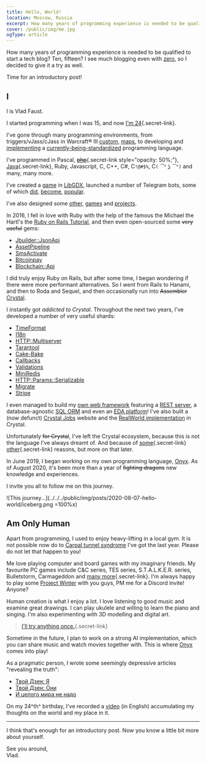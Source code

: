 ```yaml
---
title: Hello, World!
location: Moscow, Russia
excerpt: How many years of programming experience is needed to be qualified to start a tech blog? Time for an introductory post!
cover: /public/img/me.jpg
ogType: article
---
```


How many years of programming experience is needed to be qualified to start a tech blog?
Ten, fifteen?
I see much blogging even with [zero](https://dev.to/), so I decided to give it a try as well.

Time for an introductory post!

## I

I is Vlad Faust.

I started programming when I was 15, and now [I'm 24](https://www.youtube.com/watch?v=oO3YmT2d-8k){.secret-link}.

I've gone through many programming environments, from triggers/vJass/cJass in Warcraft® III  [custom](https://xgm.guru/p/wc3/headhunter), [maps](https://xgm.guru/p/ufs), to developing and [implementing](https://github.com/fancysofthq/nxc) a [currently-being-standardized](https://nxsf.org/) programming language.

I've programmed in Pascal, [~~php~~](https://bitbucket.org/vladfaust/anogram-api/src/master){.secret-link style="opacity: 50%;"}, [Java](https://bitbucket.org/vladfaust/jumpinsweeties/src/master/){.secret-link}, Ruby, Javascript, C, C++, C#, C`!@#$%`, C`( ͡° ͜ʖ ͡°)` and many, many more.

I've created a [game](https://www.moddb.com/games/jumpin-sweeties/videos/trailer) in [LibGDX](https://libgdx.badlogicgames.com/), launched a number of Telegram bots, some of which [did](/public/img/posts/2020-08-07-hello-world/bot-a-users-graph.jpg), [become](/public/img/posts/2020-08-07-hello-world/bot-b-reviews.jpg), [popular](https://t.me/soundmemes/61).

I've also designed some [other](https://4pda.ru/forum/index.php?showtopic=571231), [games](https://apkpure.com/ruble-fate-raise-the-rouble/com.faustapps.rublefate) and [projects](https://www.dropbox.com/s/xc8kjswj4fb0m0z/presentation.pdf?dl=0).

<div id="my-open-source"></div>

In 2016, I fell in love with Ruby with the help of the famous the Michael the Hartl's the [Ruby on Rails Tutorial](https://www.railstutorial.org/), and then even open-sourced some <s>very useful</s> gems:

  * [Jbuilder::JsonApi](https://github.com/vladfaust/jbuilder-json_api)
  * [AssetPipeline](https://github.com/vladfaust/asset_pipeline)
  * [SmsActivate](https://github.com/vladfaust/sms_activate)
  * [Bitcoinpay](https://github.com/vladfaust/bitcoinpay-client)
  * [Blockchain::Api](https://github.com/vladfaust/blockchain-api)

I did truly enjoy Ruby on Rails, but after some time, I began wondering if there were more performant alternatives.
So I went from Rails to Hanami, and then to Roda and Sequel, and then occasionally run into <s>Assembler</s> [Crystal](https://crystal-lang.org/).

I instantly got _addicted to Crystal_.
Throughout the next two years, I've developed a number of very useful shards:

  * [TimeFormat](https://github.com/vladfaust/time_format.cr)
  * [I18n](https://github.com/vladfaust/i18n.cr)
  * [HTTP::Multiserver](https://github.com/vladfaust/http-multiserver.cr)
  * [Tarantool](https://github.com/vladfaust/tarantool.cr)
  * [Cake-Bake](https://github.com/vladfaust/cake-bake)
  * [Callbacks](https://github.com/vladfaust/callbacks.cr)
  * [Validations](https://github.com/vladfaust/validations.cr)
  * [MiniRedis](https://github.com/vladfaust/mini_redis)
  * [HTTP::Params::Serializable](https://github.com/vladfaust/http-params-serializable)
  * [Migrate](https://github.com/vladfaust/migrate.cr)
  * [Stripe](https://github.com/vladfaust/stripe.cr)

I even managed to build my [own web framework](https://onyxframework.com/) featuring a [REST server](https://onyxframework.com/http), a database-agnostic [SQL ORM](https://onyxframework.com/sql) and even an [EDA platform](https://onyxframework.com/eda)!
I've also built a (now defunct) [Crystal Jobs](https://github.com/crystaljobs) website and the [RealWorld implementation](https://github.com/vladfaust/crystalworld) in Crystal.

Unfortunately <s>for Crystal</s>, I've left the Crystal ecosystem, because this is not the language I've always dreamt of.
And because of [some](https://github.com/asterite){.secret-link} [other](https://github.com/RX14){.secret-link} reasons, but more on that later.

In June 2019, I began working on my own programming language, [Onyx](/posts/2020-08-20-the-onyx-programming-language).
As of August 2020, it's been more than a year of <s>fighting dragons</s> new knowledge and experiences.

I invite you all to follow me on this journey.

![This journey...](../../../public/img/posts/2020-08-07-hello-world/iceberg.png =100%x)

## Am Only Human

Apart from programming, I used to enjoy heavy-lifting in a local gym.
It is not possible now do to [Carpal tunnel syndrome](https://en.wikipedia.org/wiki/Carpal_tunnel_syndrome) I've got the last year.
Please do not let that happen to you!

Me love playing computer and board games with my imaginary friends.
My favourite PC games include C&C series, TES series, S.T.A.L.K.E.R. series, Bulletstorm, Carmageddon and [many more](https://store.steampowered.com/app/331470/Everlasting_Summer/){.secret-link}.
I'm always happy to play some [Project Winter](https://store.steampowered.com/app/774861/Project_Winter/) with you guys, PM me for a Discord invite!
Anyone?

Human creation is what I enjoy a lot.
I love listening to good music and examine great drawings.
I can play ukulele and willing to learn the piano and singing.
I'm also experimenting with 3D modelling and digital art.

> [I'll try anything once.](https://gamepedia.cursecdn.com/overwatch_gamepedia/8/81/Echo_-_I%27ll_try_anything_once.ogg){.secret-link}

Sometime in the future, I plan to work on a strong AI implementation, which you can share music and watch movies together with.
This is where [Onyx](/posts/2020-08-20-the-onyx-programming-language) comes into play!

As a pragmatic person, I wrote some seemingly depressive articles "revealing the truth":

  * [Твой Дзен: Я](https://telegra.ph/Tvoj-Dzen-YA-07-04)
  * [Твой Дзен: Они](https://telegra.ph/Tvoj-Dzen-Oni-07-04)
  * [И целого мира не надо](https://telegra.ph/%D0%98-%D1%86%D0%B5%D0%BB%D0%BE%D0%B3%D0%BE-%D0%BC%D0%B8%D1%80%D0%B0-%D0%BD%D0%B5-%D0%BD%D0%B0%D0%B4%D0%BE-12-16)

On my 24^th^ birthday, I've recorded a [video](https://www.youtube.com/watch?v=qCdGP15vGEc) (in English) accumulating my thoughts on the world and my place in it.

----

I think that's enough for an introductory post.
Now you know a little bit more about yourself.

See you around,<br>
Vlad.
